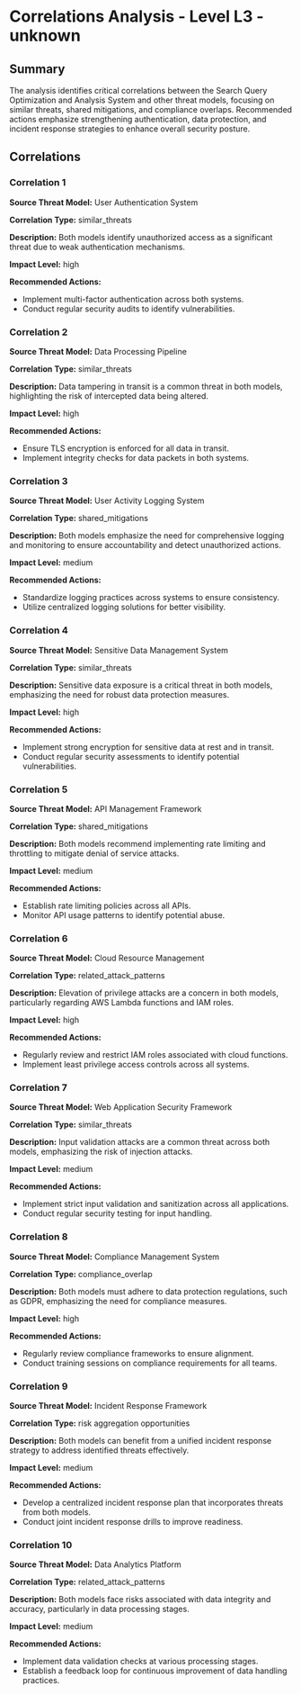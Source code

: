 # Correlations Analysis - Level L3 - unknown

## Summary

The analysis identifies critical correlations between the Search Query Optimization and Analysis System and other threat models, focusing on similar threats, shared mitigations, and compliance overlaps. Recommended actions emphasize strengthening authentication, data protection, and incident response strategies to enhance overall security posture.

## Correlations

### Correlation 1

**Source Threat Model:** User Authentication System

**Correlation Type:** similar_threats

**Description:** Both models identify unauthorized access as a significant threat due to weak authentication mechanisms.

**Impact Level:** high

**Recommended Actions:**
- Implement multi-factor authentication across both systems.
- Conduct regular security audits to identify vulnerabilities.

### Correlation 2

**Source Threat Model:** Data Processing Pipeline

**Correlation Type:** similar_threats

**Description:** Data tampering in transit is a common threat in both models, highlighting the risk of intercepted data being altered.

**Impact Level:** high

**Recommended Actions:**
- Ensure TLS encryption is enforced for all data in transit.
- Implement integrity checks for data packets in both systems.

### Correlation 3

**Source Threat Model:** User Activity Logging System

**Correlation Type:** shared_mitigations

**Description:** Both models emphasize the need for comprehensive logging and monitoring to ensure accountability and detect unauthorized actions.

**Impact Level:** medium

**Recommended Actions:**
- Standardize logging practices across systems to ensure consistency.
- Utilize centralized logging solutions for better visibility.

### Correlation 4

**Source Threat Model:** Sensitive Data Management System

**Correlation Type:** similar_threats

**Description:** Sensitive data exposure is a critical threat in both models, emphasizing the need for robust data protection measures.

**Impact Level:** high

**Recommended Actions:**
- Implement strong encryption for sensitive data at rest and in transit.
- Conduct regular security assessments to identify potential vulnerabilities.

### Correlation 5

**Source Threat Model:** API Management Framework

**Correlation Type:** shared_mitigations

**Description:** Both models recommend implementing rate limiting and throttling to mitigate denial of service attacks.

**Impact Level:** medium

**Recommended Actions:**
- Establish rate limiting policies across all APIs.
- Monitor API usage patterns to identify potential abuse.

### Correlation 6

**Source Threat Model:** Cloud Resource Management

**Correlation Type:** related_attack_patterns

**Description:** Elevation of privilege attacks are a concern in both models, particularly regarding AWS Lambda functions and IAM roles.

**Impact Level:** high

**Recommended Actions:**
- Regularly review and restrict IAM roles associated with cloud functions.
- Implement least privilege access controls across all systems.

### Correlation 7

**Source Threat Model:** Web Application Security Framework

**Correlation Type:** similar_threats

**Description:** Input validation attacks are a common threat across both models, emphasizing the risk of injection attacks.

**Impact Level:** medium

**Recommended Actions:**
- Implement strict input validation and sanitization across all applications.
- Conduct regular security testing for input handling.

### Correlation 8

**Source Threat Model:** Compliance Management System

**Correlation Type:** compliance_overlap

**Description:** Both models must adhere to data protection regulations, such as GDPR, emphasizing the need for compliance measures.

**Impact Level:** high

**Recommended Actions:**
- Regularly review compliance frameworks to ensure alignment.
- Conduct training sessions on compliance requirements for all teams.

### Correlation 9

**Source Threat Model:** Incident Response Framework

**Correlation Type:** risk aggregation opportunities

**Description:** Both models can benefit from a unified incident response strategy to address identified threats effectively.

**Impact Level:** medium

**Recommended Actions:**
- Develop a centralized incident response plan that incorporates threats from both models.
- Conduct joint incident response drills to improve readiness.

### Correlation 10

**Source Threat Model:** Data Analytics Platform

**Correlation Type:** related_attack_patterns

**Description:** Both models face risks associated with data integrity and accuracy, particularly in data processing stages.

**Impact Level:** medium

**Recommended Actions:**
- Implement data validation checks at various processing stages.
- Establish a feedback loop for continuous improvement of data handling practices.

